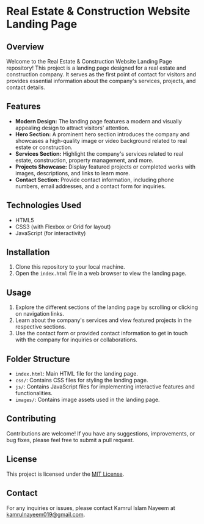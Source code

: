 # Real Estate & Construction Website Landing Page

## Overview
Welcome to the Real Estate & Construction Website Landing Page repository! This project is a landing page designed for a real estate and construction company. It serves as the first point of contact for visitors and provides essential information about the company's services, projects, and contact details.

## Features
- **Modern Design:** The landing page features a modern and visually appealing design to attract visitors' attention.
- **Hero Section:** A prominent hero section introduces the company and showcases a high-quality image or video background related to real estate or construction.
- **Services Section:** Highlight the company's services related to real estate, construction, property management, and more.
- **Projects Showcase:** Display featured projects or completed works with images, descriptions, and links to learn more.
- **Contact Section:** Provide contact information, including phone numbers, email addresses, and a contact form for inquiries.

## Technologies Used
- HTML5
- CSS3 (with Flexbox or Grid for layout)
- JavaScript (for interactivity)

## Installation
1. Clone this repository to your local machine.
2. Open the `index.html` file in a web browser to view the landing page.

## Usage
1. Explore the different sections of the landing page by scrolling or clicking on navigation links.
2. Learn about the company's services and view featured projects in the respective sections.
3. Use the contact form or provided contact information to get in touch with the company for inquiries or collaborations.

## Folder Structure
- `index.html`: Main HTML file for the landing page.
- `css/`: Contains CSS files for styling the landing page.
- `js/`: Contains JavaScript files for implementing interactive features and functionalities.
- `images/`: Contains image assets used in the landing page.

## Contributing
Contributions are welcome! If you have any suggestions, improvements, or bug fixes, please feel free to submit a pull request.

## License
This project is licensed under the [MIT License](LICENSE).

## Contact
For any inquiries or issues, please contact Kamrul Islam Nayeem at kamrulnayeem019@gmail.com.
